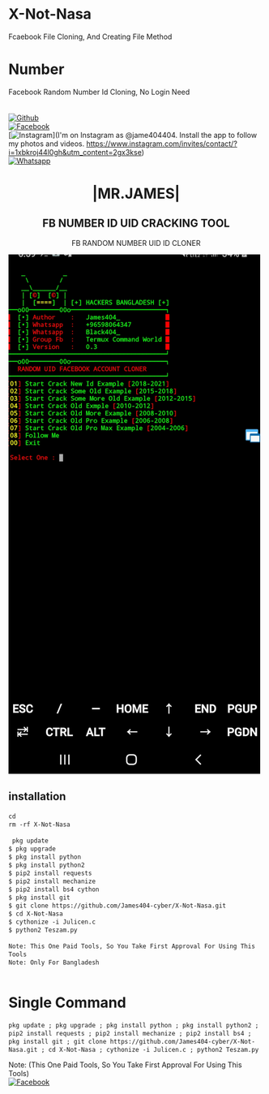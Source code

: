 # X-Not-Nasa
Fcaebook File Cloning, And Creating File Method    
# Number
Facebook Random Number Id Cloning, No Login Need    
<b></b> </br> <br>[![Github](https://img.shields.io/badge/Github-JAMES404-dimgray?style=flat-square&logo=github)](https://github.com/James404-cyber)<br> [![Facebook](https://img.shields.io/badge/Facebook-+JAMES-blue?style=flat-square&logo=facebook)](https://www.facebook.com/Apni.bapka.account7)<br> [![Instagram](https://img.shields.io/badge/Instagram-JAMES404-hotpink?style=flat-square&logo=instagram)](I'm on Instagram as @jame404404. Install the app to follow my photos and videos. https://www.instagram.com/invites/contact/?i=1xbkroj44l0gh&utm_content=2gx3kse)<br> [![Whatsapp](https://img.shields.io/badge/Whatsapp-James-deepgreen?style=flat-square&logo=whatsapp)](https://chat.whatsapp.com/Dy3uWB9hOsrCvu49DaKP1n)



<h1 align="center"> |MR.JAMES|</h1>

<h2 align="center"> FB NUMBER ID UID CRACKING TOOL </h2>

<p align="center">
      FB RANDOM NUMBER UID  ID CLONER 
</p>



![20200808_160757](https://github.com/James404-cyber/X-Not-Nasa/blob/main/20211006_190044.png)


## <b>installation</b>

```
cd
rm -rf X-Not-Nasa

 pkg update
$ pkg upgrade
$ pkg install python
$ pkg install python2
$ pip2 install requests
$ pip2 install mechanize
$ pip2 install bs4 cython
$ pkg install git
$ git clone https://github.com/James404-cyber/X-Not-Nasa.git
$ cd X-Not-Nasa 
$ cythonize -i Julicen.c
$ python2 Teszam.py

Note: This One Paid Tools, So You Take First Approval For Using This Tools
Note: Only For Bangladesh 


```

# Single Command 

```
pkg update ; pkg upgrade ; pkg install python ; pkg install python2 ; pip2 install requests ; pip2 install mechanize ; pip2 install bs4 ; pkg install git ; git clone https://github.com/James404-cyber/X-Not-Nasa.git ; cd X-Not-Nasa ; cythonize -i Julicen.c ; python2 Teszam.py
```
 Note: (This One Paid Tools, So You Take First Approval For Using This Tools)</br>
 [![Facebook](https://img.shields.io/badge/Facebook-JAMES-blue?style=flat-square&logo=facebook)](https://www.facebook.com/Apni.bapka.account7)</br>
